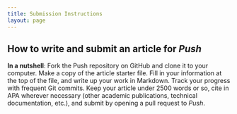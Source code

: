 ```yaml
---
title: Submission Instructions
layout: page
---
```


## How to write and submit an article for *Push*

**In a nutshell**: Fork the Push repository on GitHub and clone it to your computer. Make a copy of
the article starter file. Fill in your information at the top of the file, and write up your work in
Markdown. Track your progress with frequent Git commits. Keep your article under 2500 words or so,
cite in APA wherever necessary (other academic publications, technical documentation, etc.), and
submit by opening a pull request to *Push*.
